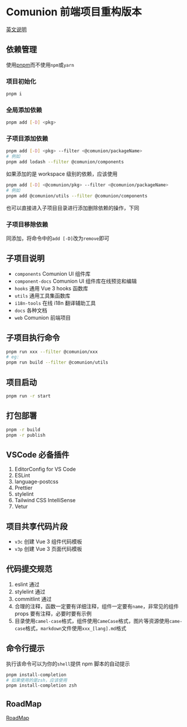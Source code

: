 # Comunion 前端项目重构版本

[英文说明](./README.md)

## 依赖管理

使用[pnpm](https://pnpm.js.org/)而不使用`npm`或`yarn`

### 项目初始化

```bash
pnpm i
```

### 全局添加依赖

```bash
pnpm add [-D] <pkg>
```

### 子项目添加依赖

```bash
pnpm add [-D] <pkg> --filter <@comunion/packageName>
# 例如
pnpm add lodash --filter @comunion/components
```

如果添加的是 workspace 级别的依赖，应该使用

```bash
pnpm add [-D] <@comunion/pkg> --filter <@comunion/packageName>
# 例如
pnpm add @comunion/utils --filter @comunion/components
```

也可以直接进入子项目目录进行添加删除依赖的操作，下同

### 子项目移除依赖

同添加，将命令中的`add [-D]`改为`remove`即可

## 子项目说明

- `components` Comunion UI 组件库
- `component-docs` Comunion UI 组件库在线预览和编辑
- `hooks` 通用 Vue 3 hooks 函数库
- `utils` 通用工具集函数库
- `i18n-tools` 在线 i18n 翻译辅助工具
- `docs` 各种文档
- `web` Comunion 前端项目

## 子项目执行命令

```bash
pnpm run xxx --filter @comunion/xxx
# eg:
pnpm run build --filter @comunion/utils
```

## 项目启动

```bash
pnpm run -r start
```

## 打包部署

```bash
pnpm -r build
pnpm -r publish
```

## VSCode 必备插件

1. EditorConfig for VS Code
2. ESLint
3. language-postcss
4. Prettier
5. stylelint
6. Tailwind CSS IntelliSense
7. Vetur

## 项目共享代码片段

- `v3c` 创建 Vue 3 组件代码模板
- `v3p` 创建 Vue 3 页面代码模板

## 代码提交规范

1. eslint 通过
2. stylelint 通过
3. commitlint 通过
4. 合理的注释，函数一定要有详细注释，组件一定要有`name`，非常见的组件 props 要有注释，必要时要有示例
5. 目录使用`camel-case`格式，组件使用`CameCase`格式，图片等资源使用`came-case`格式，`markdown`文件使用`xxx_[lang].md`格式

## 命令行提示

执行该命令可以为你的`shell`提供 npm 脚本的自动提示

```bash
pnpm install-completion
# 如果使用的是zsh，应该使用
pnpm install-completion zsh
```

## RoadMap

[RoadMap](./ROADMAP_zh.md)

